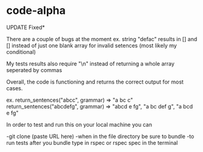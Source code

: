 # code-alpha


UPDATE Fixed*

There are a couple of bugs at the moment
ex. string "defac"
results in [] and [] instead of just one blank array for invalid setences (most likely my conditional)

My tests results also require "\n" instead of returning a whole array seperated by commas

Overall, the code is functioning and returns the correct output for most cases.  

ex. return_sentences("abcc", grammar) => "a bc c"
return_sentences("abcdefg", grammar) => "abcd e fg", "a bc def g", "a bcd e fg"

In order to test and run this on your local machine you can

-git clone (paste URL here)
-when in the file directory be sure to bundle
-to run tests after you bundle type in rspec or rspec spec in the terminal
